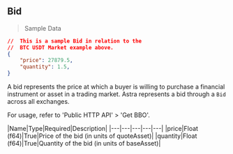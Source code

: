 ## Bid

> Sample Data

```json
//  This is a sample Bid in relation to the 
//  BTC USDT Market example above.
{
    "price": 27879.5,
    "quantity": 1.5,
}
```
A bid represents the price at which a buyer is willing to purchase a financial instrument or asset in a trading market. Astra represents a bid through a `Bid` across all exchanges.

 For usage, refer to 'Public HTTP API' > 'Get BBO'. 

|Name|Type|Required|Description|
|---|---|---|---|---|
|price|Float (f64)|True|Price of the bid (in units of quoteAsset)|
|quantity|Float (f64)|True|Quantity of the bid (in units of baseAsset)|
